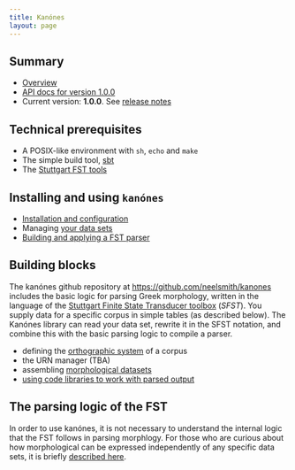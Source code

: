```yaml
---
title: Kanónes
layout: page
---
```


## Summary

-   [Overview](overview)
-   [API docs for version 1.0.0](api/edu/holycross/shot/kanones/index.html)
-    Current version: **1.0.0**.  See [release notes](releases)



## Technical prerequisites

-   A POSIX-like environment with `sh`, `echo` and `make`
-   The simple build tool, [sbt](https://github.com/sbt/sbt)
-   The [Stuttgart FST tools](http://www.cis.uni-muenchen.de/~schmid/tools/SFST/)

## Installing and using `kanónes`

-   [Installation and configuration](configuration)
-   Managing [your data sets](datasets)
-   [Building and applying a FST parser](parsing)


## Building blocks

The kanónes github repository at <https://github.com/neelsmith/kanones> includes the basic logic for parsing Greek morphology, written in the language of the [Stuttgart Finite State Transducer toolbox](http://www.cis.uni-muenchen.de/~schmid/tools/SFST/) (*SFST*).  You supply data for a specific corpus in simple tables (as described below).  The Kanónes library can read your data set, rewrite it in the SFST notation, and combine this with the basic parsing logic to compile a parser.


-   defining the [orthographic system](Orthographic-systems) of a corpus
-   the URN manager (TBA)
-   assembling [morphological datasets](orthlex)
-   [using code libraries to work with parsed output](code-library)


## The parsing logic of the FST

In order to use kanónes, it is not necessary to understand the internal logic that the FST follows in parsing morphlogy.  For those who are curious about how morphological can be  expressed independently of any specific data sets, it is briefly [described here](FST-logic).

